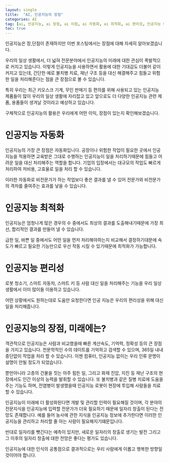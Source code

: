 ```yaml
---
layout: single
title:  "AI, 인공지능의 장점"
categories: AI
tag: [ai, 인공지능, ai 장점, ai 이점, ai 자동화, ai 최적화, ai 편리성, 인공지능 미래, 인공지능 장점, 인공지능 이점, 인공지능 일자리]
toc: true
---
```





인공지능은 장,단점이 존재하지만 이번 포스팅에서는 장점에 대해 자세히 알아보겠습니다.

우리의 일상 생활에서, 더 넓혀 전문분야에서 인공지능의 미래에 대한 관심이 폭발적으로 커지고 있습니다. 이렇게 인공지능을 사용하면서 활용에 대한 기대감도 더불어 같이 커지고 있는데, 간단한 예로 불치병 치료, 재난 구조 등을 대신 해결해주고 힘들고 위험한 일을 처리해준다는 점을 큰 장점으로 볼 수 있습니다.

특히 우리는 최근 키오스크 기계, 무인 판매기 등 편의를 위해 사용되고 있는 인공지능 제품들이 많이 우리의 일상 생활에 자리잡고 있고 앞으로도 더 다양한 인공지능 관련 제품, 용품들이 생겨날 것이라고 예상하고 있습니다.

구체적으로 인공지능의 활용은 우리에게 어떤 이익, 장점이 있는지 확인해보겠습니다.


# 인공지능 자동화

인공지능의 가장 큰 장점은 자동화입니다. 공장이나 위험한 작업이 필요한 곳에서 인공지능을 적용하면 교육받은 그대로 수행하는 인공지능이 일을 처리하기때문에 힘들고 어려운 일을 대신 처리해주는 역할을 합니다. 기업의 입장에서는 대규모의 작업도 빠르게 처리하여 저비용, 고효율로 일을 처리 할 수 있습니다.

이러한 자동화로 비전문가가 하는 작업보다 좋은 결과를 낼 수 있어 전문가와 비전문가의 격차를 줄여주는 효과를 낳을 수 있습니다.


# 인공지능 최적화

인공지능은 엄청나게 많은 경우의 수 중에서도 최상의 결과를 도출해내기때문에 가장 최선, 합리적인 결과를 만들어 낼 수 있습니다.

급한 일, 바쁜 일 중에서도 어떤 일을 먼저 처리해야하는지 비교해서 결정하기대문에 속도가 빠르고 필요한 기능만으로 우선 작동 시킬 수 있기때문에 최적화가 가능합니다.


# 인공지능 편리성

로봇 청소기, 스마트 자동차, 스마트 키 등 사람 대신 일을 처리해주는 기능을 우리 일상 생활에서 이미 많이들 이용하고 있습니다.

어떤 상황에서도 원하는대로 도움만 요청한다면 인공 지능은 우리의 편리성을 위해 대신 일을 처리해줍니다.


# 인공지능의 장점, 미래에는?

객관적으로 인공지능은 사람과 비교했을때 빠른 계산속도, 기억력, 정확성 등의 큰 장점을 가지고 있습니다. 천문학적인 수의 데이트를 기억하고 검색할 수 있으며, 365일 내내 중단없이 작업을 처리 할 수 있습니다. 이젠 컴퓨터, 인공지능 없이는 우리 인류 문명이 설명이 안될 정도가 되었습니다.

뿐만아니라 고층의 건물을 짓는 아주 힘든 일, 그리고 화재 진압, 지진 등 재난 구조의 현장에서도 인간 이상의 능력을 발휘할 수 있습니다. 또 불치병과 같은 질병 치료에 도움을 주는 기능도 하며, 전염병이 발생했을때 인공지능 로봇이 현장에 투입해 사람들을 치료할 수 있습니다.

인공지능이 미래에 더 활성화된다면 개발 및 관리할 인력이 필요해질 것이며, 각 분야의 전문지식을 인공지능에 입력할 전문가가 더욱 필요하기 때문에 일자리 창출이 된다는 전망도 존재합니다. 예를 들어 농사에 관한 지식을 인공지능 정보에 추가한다면 이러한 인공지능을 관리하고 처리할 줄 아는 사람이 필요해지기떄문입니다.

반대로 일자리를 뺏긴다는 예측이 있지만, 새로운 일자리의 창출로 생기는 발전 그리고 그 이후의 일자리 창출에 대한 전망은 좋다는 평가도 있습니다.

인공지능에 대한 인식의 공통점으로 결과적으로는 우리 사람에게 이롭고 행복한 방향일 것이어야 합니다.